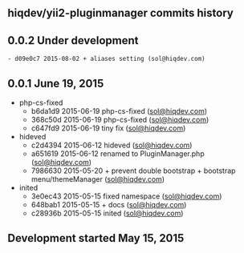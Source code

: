 hiqdev/yii2-pluginmanager commits history
-----------------------------------------

## 0.0.2 Under development

    - d09e0c7 2015-08-02 + aliases setting (sol@hiqdev.com)

## 0.0.1 June 19, 2015

- php-cs-fixed
    - b6da1d9 2015-06-19 php-cs-fixed (sol@hiqdev.com)
    - 368c50d 2015-06-19 php-cs-fixed (sol@hiqdev.com)
    - c647fd9 2015-06-19 tiny fix (sol@hiqdev.com)
- hideved
    - c2d4394 2015-06-12 hideved (sol@hiqdev.com)
    - a651619 2015-06-12 renamed to PluginManager.php (sol@hiqdev.com)
    - 7986630 2015-05-20 + prevent double bootstrap + bootstrap menu/themeManager (sol@hiqdev.com)
- inited
    - 3e0ec43 2015-05-15 fixed namespace (sol@hiqdev.com)
    - 648bab1 2015-05-15 + docs (sol@hiqdev.com)
    - c28936b 2015-05-15 inited (sol@hiqdev.com)

## Development started May 15, 2015

